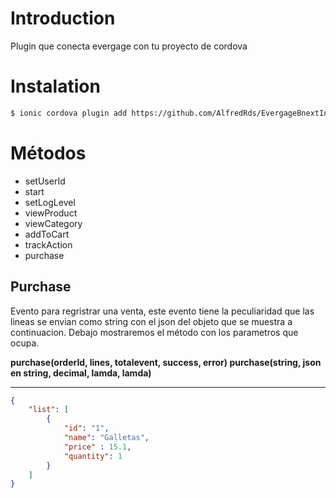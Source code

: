 # Introduction 
Plugin que conecta evergage con tu proyecto de cordova

# Instalation
```bash
$ ionic cordova plugin add https://github.com/AlfredRds/EvergageBnextIntegration.git --variable EVERGAGE_SCHEME=""
```

# Métodos
- setUserId
- start
- setLogLevel
- viewProduct
- viewCategory
- addToCart
- trackAction
- purchase

## Purchase
Evento para regristrar una venta, este evento tiene la peculiaridad que las lineas se envian como string con el json del objeto que se muestra a continuacion. Debajo mostraremos el método con los parametros que ocupa.

**purchase(orderId, lines, totalevent, success, error)
purchase(string, json en string, decimal, lamda, lamda)**

------------


```json
{
    "list": [
        {
            "id": "1",
            "name": "Galletas",
            "price" : 15.1,
            "quantity": 1
        }
    ]
}
```
